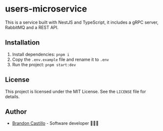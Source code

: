 # users-microservice

This is a service built with NestJS and TypeScript, it includes a gRPC server, RabbitMQ and a REST API.

## Installation

1. Install dependencies: `pnpm i`
2. Copy the `.env.example` file and rename it to `.env`
3. Run the project: `pnpm start:dev`

## License

This project is licensed under the MIT License. See the `LICENSE` file for details.

## Author

- [Brandon Castillo](https://github.com/brandonjcg) - Software developer 👨🏽‍💻
